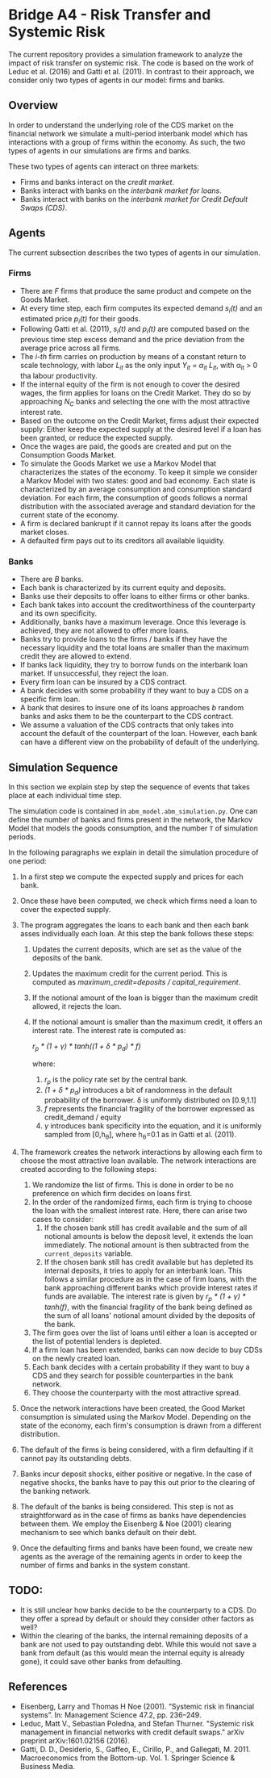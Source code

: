 # Bridge A4 - Risk Transfer and Systemic Risk

The current repository provides a simulation framework to analyze the impact of risk transfer on systemic risk. 
The code is based on the work of Leduc et al. (2016) and Gatti et al. (2011). In contrast to their approach, we consider
only two types of agents in our model: firms and banks.

## Overview

In order to understand the underlying role of the CDS market on the financial network we simulate a 
multi-period interbank model which has interactions with a group of firms within the economy. As such, the two types of 
agents in our simulations are firms and banks.

These two types of agents can interact on three markets:

- Firms and banks interact on the *credit market*.
- Banks interact with banks on the *interbank market for loans*.
- Banks interact with banks on the *interbank market for Credit Default Swaps (CDS)*.

## Agents

The current subsection describes the two types of agents in our simulation.

### Firms

- There are *F* firms that produce the same product and compete on the Goods Market.
- At every time step, each firm computes its expected demand *s<sub>i</sub>(t)* and an estimated price 
*p<sub>i</sub>(t)* for their goods.
- Following Gatti et al. (2011), *s<sub>i</sub>(t)* and *p<sub>i</sub>(t)* are computed based on the previous time step 
excess demand and the price deviation from the average price across all firms.
- The *i-th* firm carries on production by means of a constant return to scale technology, with labor *L<sub>it<sub>*
as the only input *Y<sub>it</sub> = &alpha;<sub>it</sub> L<sub>it</sub>*, with &alpha;<sub>it</sub> > 0 tha labour
productivity.
- If the internal equity of the firm is not enough to cover the desired wages, the firm applies for loans on the Credit 
Market. They do so by approaching *N<sub>C</sub>* banks and selecting the one with the most attractive interest rate.
- Based on the outcome on the Credit Market, firms adjust their expected supply: Either keep the expected supply at 
the desired level if a loan has been granted, or reduce the expected supply.
- Once the wages are paid, the goods are created and put on the Consumption Goods Market.
- To simulate the Goods Market we use a Markov Model that characterizes the states of the economy. To keep it simple
we consider a Markov Model with two states: good and bad economy. Each state is characterized by an average consumption
and consumption standard deviation. For each firm, the consumption of goods follows a normal distribution with the 
associated average and standard deviation for the current state of the economy. 
- A firm is declared bankrupt if it cannot repay its loans after the goods market closes. 
- A defaulted firm pays out to its creditors all available liquidity.

### Banks

- There are *B* banks.
- Each bank is characterized by its current equity and deposits.
- Banks use their deposits to offer loans to either firms or other banks.
- Each bank takes into account the creditworthiness of the counterparty and its own specificity.
- Additionally, banks have a maximum leverage. Once this leverage is achieved, they are not allowed to offer more loans.
- Banks try to provide loans to the firms / banks if they have the necessary liquidity and the total loans are 
smaller than the maximum credit they are allowed to extend.
- If banks lack liquidity, they try to borrow funds on the interbank loan market. If unsuccessful, they reject the loan.
- Every firm loan can be insured by a CDS contract.
- A bank decides with some probability if they want to buy a CDS on a specific firm loan.
- A bank that desires to insure one of its loans approaches *b* random banks and asks them to be the 
counterpart to the CDS contract. 
- We assume a valuation of the CDS contracts that only takes into account the default of the counterpart of the loan. 
However, each bank can have a different view on the probability of default of the underlying.

## Simulation Sequence

In this section we explain step by step the sequence of events that takes place at each individual time step.

The simulation code is contained in `abm_model.abm_simulation.py`. One can define the number of banks and firms
present in the network, the Markov Model that models the goods consumption, and the number `T` of simulation periods.

In the following paragraphs we explain in detail the simulation procedure of one period:

1. In a first step we compute the expected supply and prices for each bank. 
2. Once these have been computed, we check which firms need a loan to cover the expected supply.
3. The program aggregates the loans to each bank and then each bank asses individually each loan. At this step the bank
follows these steps:
   1. Updates the current deposits, which are set as the value of the deposits of the bank.
   2. Updates the maximum credit for the current period. This is computed as 
   *maximum_credit=deposits / capital_requirement*.
   3. If the notional amount of the loan is bigger than the maximum credit allowed, it rejects the loan.
   4. If the notional amount is smaller than the maximum credit, it offers an interest rate. The interest rate is 
   computed as:

         *r<sub>p</sub> * (1 + γ) * tanh((1 + δ * p<sub>d</sub>) * f)*

      where:
      1. *r<sub>p</sub>* is the policy rate set by the central bank.
      2. *(1 + δ * p<sub>d</sub>)* introduces a bit of randomness in the default probability
      of the borrower. δ is uniformly distributed on [0.9,1.1]
      3. *f* represents the financial fragility of the borrower expressed as credit_demand / equity
      4. *γ* introduces bank specificity into the equation, and it is uniformly sampled from [0,h<sub>θ</sub>], where
      h<sub>θ</sub>=0.1 as in Gatti et al. (2011).
      
4. The framework creates the network interactions by allowing each firm to choose the most attractive loan available. 
The network interactions are created according to the following steps:
   1. We randomize the list of firms. This is done in order to be no preference on which firm decides on loans first.
   2. In the order of the randomized firms, each firm is trying to choose the loan with the smallest interest rate. Here,
   there can arise two cases to consider:
      1. If the chosen bank still has credit available and the sum of all notional amounts is below the deposit level,
      it extends the loan immediately. The notional amount is then subtracted from the `current_deposits` variable.
      2. If the chosen bank still has credit available but has depleted its internal deposits, it tries to apply for an
      interbank loan. This follows a similar procedure as in the case of firm loans, with the bank approaching different
      banks which provide interest rates if funds are available. The interest rate is given by *r<sub>p</sub> * 
      (1 + γ) * tanh(f)*, with the financial fragility of the bank being defined as the sum of all loans' notional amount
      divided by the deposits of the bank.
   3. The firm goes over the list of loans until either a loan is accepted or the list of potential lenders is depleted.
   4. If a firm loan has been extended, banks can now decide to buy CDSs on the newly created loan. 
   5. Each bank decides with a certain probability if they want to buy a CDS and they search for possible counterparties
   in the bank network.
   6. They choose the counterparty with the most attractive spread.
5. Once the network interactions have been created, the Good Market consumption is simulated using the Markov Model. 
Depending on the state of the economy, each firm's consumption is drawn from a different distribution.
6. The default of the firms is being considered, with a firm defaulting if it cannot pay its outstanding debts. 
7. Banks incur deposit shocks, either positive or negative. In the case of negative shocks, the banks have to pay this 
out prior to the clearing of the banking network.
8. The default of the banks is being considered. This step is not as straightforward as in the case of firms as banks 
have dependencies between them. We employ the Eisenberg & Noe (2001) clearing mechanism to see which banks default on
their debt.
9. Once the defaulting firms and banks have been found, we create new agents as the average of the remaining agents in 
order to keep the number of firms and banks in the system constant.

## TODO:

- It is still unclear how banks decide to be the counterparty to a CDS. Do they offer a spread by default or should 
they consider other factors as well?
- Within the clearing of the banks, the internal remaining deposits of a bank are not used to pay outstanding debt. 
While this would not save a bank from default (as this would mean the internal equity is already gone), it could save 
other banks from defaulting.




## References
- Eisenberg, Larry and Thomas H Noe (2001). “Systemic risk in financial systems”. In:
Management Science 47.2, pp. 236–249.
 - Leduc, Matt V., Sebastian Poledna, and Stefan Thurner. 
"Systemic risk management in financial networks with credit default swaps." arXiv preprint arXiv:1601.02156 (2016).
 - Gatti, D. D., Desiderio, S., Gaffeo, E., Cirillo, P., and Gallegati, M. 2011. 
   Macroeconomics from the Bottom-up. Vol. 1. Springer Science & Business Media.
